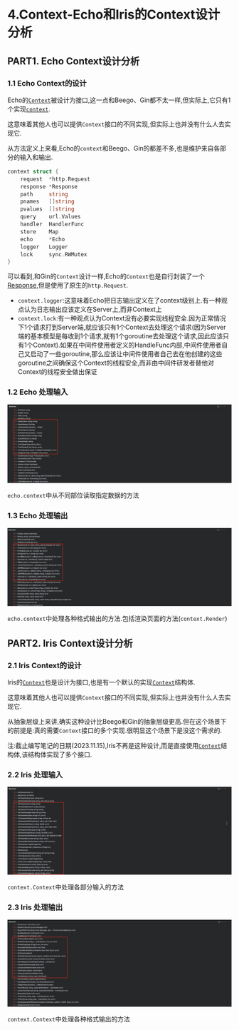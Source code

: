 # 4.Context-Echo和Iris的Context设计分析

## PART1. Echo Context设计分析

### 1.1 Echo Context的设计

Echo的[`Context`](https://github.com/labstack/echo/blob/584cb85a6b749846ac26a8cd151244ab281f2abc/context.go#L19)被设计为接口,这一点和Beego、Gin都不太一样,但实际上,它只有1个实现[`context`](https://github.com/labstack/echo/blob/584cb85a6b749846ac26a8cd151244ab281f2abc/context.go#L200).

这意味着其他人也可以提供`Context`接口的不同实现,但实际上也并没有什么人去实现它.

从方法定义上来看,Echo的`context`和Beego、Gin的都差不多,也是维护来自各部分的输入和输出.

```go
context struct {
	request  *http.Request
	response *Response
	path     string
	pnames   []string
	pvalues  []string
	query    url.Values
	handler  HandlerFunc
	store    Map
	echo     *Echo
	logger   Logger
	lock     sync.RWMutex
}
```

可以看到,和Gin的`Context`设计一样,Echo的`Context`也是自行封装了一个[Response](https://github.com/labstack/echo/blob/master/response.go#L13),但是使用了原生的`http.Request`.

- `context.logger`:这意味着Echo把日志输出定义在了context级别上.有一种观点认为日志输出应该定义在Server上,而非Context上
- `context.lock`:有一种观点认为Context没有必要实现线程安全.因为正常情况下1个请求打到Server端,就应该只有1个Context去处理这个请求(因为Server端的基本模型是每收到1个请求,就有1个goroutine去处理这个请求,因此应该只有1个Context).如果在中间件使用者定义的HandleFunc内部,中间件使用者自己又启动了一些goroutine,那么应该让中间件使用者自己去在他创建的这些goroutine之间确保这个Context的线程安全,而非由中间件研发者替他对Context的线程安全做出保证

### 1.2 Echo 处理输入

![EchoContext中处理各部分输入的方法](../img/4.Context-Echo和Iris的Context设计分析/EchoContext中处理各部分输入的方法.png)

`echo.context`中从不同部位读取指定数据的方法

### 1.3 Echo 处理输出

![EchoContext中处理各种格式输出的方法](../img/4.Context-Echo和Iris的Context设计分析/EchoContext中处理各种格式输出的方法.png)

`echo.context`中处理各种格式输出的方法.包括渲染页面的方法(`context.Render`)

## PART2. Iris Context设计分析

### 2.1 Iris Context的设计

Iris的[`Context`](https://github.com/kataras/iris/blob/55357a125b16a8057496f4040b8b9ab0089d72d9/context/context.go#L91)也是设计为接口,也是有一个默认的实现[`Context`](https://github.com/kataras/iris/blob/v12/context/context.go#L1057)结构体.

这意味着其他人也可以提供`Context`接口的不同实现,但实际上也并没有什么人去实现它.

从抽象层级上来讲,确实这种设计比Beego和Gin的抽象层级更高.但在这个场景下的前提是:真的需要`Context`接口的多个实现.很明显这个场景下是没这个需求的.

注:截止编写笔记的日期(2023.11.15),Iris不再是这种设计,而是直接使用[`Context`](https://github.com/kataras/iris/blob/main/context/context.go#L131)结构体,该结构体实现了多个接口.

### 2.2 Iris 处理输入

![IrisContext中处理各部分输入的方法](../img/4.Context-Echo和Iris的Context设计分析/IrisContext中处理各部分输入的方法.png)

`context.Context`中处理各部分输入的方法

### 2.3 Iris 处理输出

![IrisContext中处理各种格式输出的方法](../img/4.Context-Echo和Iris的Context设计分析/IrisContext中处理各种格式输出的方法.png)

`context.Context`中处理各种格式输出的方法